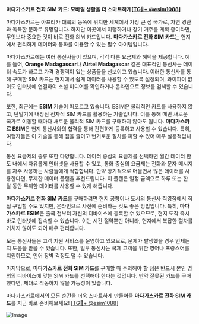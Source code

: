 **마다가스카르 전화 SIM 카드: 모바일 생활을 더 스마트하게[[TG💪+ @esim1088](https://t.me/s/esim1088)]**

마다가스카르는 아프리카 대륙의 동쪽에 위치한 세계에서 가장 큰 섬 국가로, 자연 경관과 독특한 문화로 유명합니다. 하지만 이곳에서 여행하거나 장기 거주를 계획 중이라면, 무엇보다 중요한 것이 바로 전화 SIM 카드입니다. **마다가스카르 전화 SIM 카드**는 현지에서 편리하게 데이터와 통화를 이용할 수 있는 필수 아이템입니다.

마다가스카르에는 여러 통신사들이 있으며, 각각 다른 요금제와 혜택을 제공합니다. 예를 들어, **Orange Madagascar**나 **Airtel Madagascar** 같은 대표적인 통신사는 데이터 속도가 빠르고 가격 경쟁력이 있는 상품들을 선보이고 있습니다. 이러한 통신사를 통해 구매한 SIM 카드는 현지에서 쉽게 데이터를 사용할 수 있도록 설정되며, 와이파이 없이도 인터넷에 연결하여 소셜 미디어를 확인하거나 온라인으로 정보를 검색할 수 있습니다.

또한, 최근에는 **ESIM** 기술이 떠오르고 있습니다. ESIM은 물리적인 카드를 사용하지 않고, 단말기에 내장된 전자식 SIM 카드를 활용하는 기술입니다. 이를 통해 매번 새로운 국가로 이동할 때마다 새로운 물리적 SIM 카드를 구매하지 않아도 됩니다. **마다가스카르 ESIM**은 현지 통신사와의 협력을 통해 간편하게 등록하고 사용할 수 있습니다. 특히, 여행자들은 이 기술을 통해 짐을 줄이고 번거로운 절차를 피할 수 있어 매우 실용적입니다.

통신 요금제의 종류 또한 다양합니다. 데이터 중심의 요금제를 선택하면 월간 데이터 한도 내에서 자유롭게 인터넷을 사용할 수 있고, 통화 중심의 요금제는 전화와 문자 메시지를 자주 사용하는 사람들에게 적합합니다. 만약 장기적으로 머물면서 많은 데이터를 사용한다면, 무제한 데이터 플랜을 추천드립니다. 이 플랜은 일정 금액으로 하루 또는 한 달 동안 무제한 데이터를 사용할 수 있게 해줍니다.

**마다가스카르 전화 SIM 카드**를 구매하려면 현지 공항이나 도시의 통신사 직영점에서 직접 구입할 수도 있지만, 온라인으로 사전에 준비하는 것도 좋은 방법입니다. 특히, **마다가스카르 ESIM**은 출국 전부터 자신의 디바이스에 등록할 수 있으므로, 현지 도착 즉시 바로 인터넷에 접속할 수 있습니다. 이는 시간 절약뿐만 아니라, 현지에서 복잡한 절차를 거치지 않아도 되어 매우 편리합니다.

모든 통신사들은 고객 지원 서비스를 운영하고 있으므로, 문제가 발생했을 경우 언제든지 도움을 받을 수 있습니다. 또한, 일부 통신사는 국제 고객을 위한 영어나 프랑스어를 지원하므로, 언어 장벽 걱정도 덜 수 있습니다.

마지막으로, **마다가스카르 전화 SIM 카드**를 구매할 때 주의해야 할 점은 반드시 본인 명의의 디바이스에 맞는 SIM 카드를 선택해야 한다는 것입니다. 만약 잘못된 카드를 구매했다면, 제대로 작동하지 않을 가능성이 있습니다.

마다가스카르에서의 모든 순간을 더욱 스마트하게 만들어줄 **마다가스카르 전화 SIM 카드**를 지금 바로 준비해보세요! [[TG💪+ @esim1088](https://t.me/s/esim1088)]

![Image](https://i.postimg.cc/Y0z9fWf4/image.png)